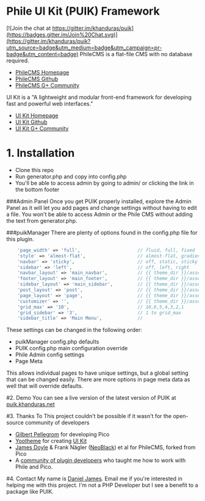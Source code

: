 Phile UI Kit (PUIK) Framework
====

[![Join the chat at https://gitter.im/khanduras/puik](https://badges.gitter.im/Join%20Chat.svg)](https://gitter.im/khanduras/puik?utm_source=badge&utm_medium=badge&utm_campaign=pr-badge&utm_content=badge)
PhileCMS is a flat-file CMS with no database required. 
   * [PhileCMS Homepage](http://philecms.com/)
   * [PhileCMS Github](https://github.com/PhileCMS/Phile/)
   * [PhileCMS G+ Community](https://plus.google.com/u/0/communities/105363272048954062353)

UI Kit is a "A lightweight and modular front-end framework for developing fast and powerful web interfaces." 
 * [UI Kit Homepage](http://getuikit.com)
 * [UI Kit Github](https://github.com/uikit/uikit)
 * [UI Kit G+ Community](https://plus.google.com/communities/114238665434626719878)


# 1. Installation
  * Clone this repo
  * Run generator.php and copy into config.php
  * You'll be able to access admin by going to admin/ or clicking the link in the bottom footer

###Admin Panel
Once you get PUIK properly installed, explore the Admin Panel as it will let you add pages and change settings without having to edit a file. You won't be able to access Admin or the Phile CMS without adding the text from generator.php.

###puikManager
There are plenty of options found in the config.php file for this plugin.

````php
	'page_width' => 'full', 					// fluid, full, fixed
	'style' => 'almost-flat',   				// almost-flat, gradient, flat
	'navbar' => 'sticky', 						// off, static, sticky
	'sidebar' => 'left', 						// off, left, right
	'navbar_layout' => 'main_navbar', 			// {{ theme_dir }}/assets/layout/*.html
	'footer_layout' => 'main_footer', 			// {{ theme_dir }}/assets/layout/*.html
	'sidebar_layout' => 'main_sidebar', 		// {{ theme_dir }}/assets/layout/*.html
	'post_layout' => 'post', 		            // {{ theme_dir }}/assets/layout/*.html
	'page_layout' => 'page', 		            // {{ theme_dir }}/assets/layout/*.html
	'customizer' => '', 						// {{ theme_dir }}/assets/*.css
    'grid_max' => '10',                         // 10,6,5,4,3,2,1
    'grid_sidebar' => '3',                      // 1 to grid_max
    'sidebar_title' => 'Main Menu',             //

````
These settings can be changed in the following order:
  * puikManager config.php defaults
  * PUIK config.php main configuration override
  * Phile Admin config settings
  * Page Meta

This allows individual pages to have unique settings, but a global setting that can be changed easily. There are more options in page meta data as well that will override defaults.

#2. Demo
You can see a live version of the latest version of PUIK at [puik.khanduras.net](http://puik.khanduras.net)

#3. Thanks To
This project couldn't be possible if it wasn't for the open-source community of developers

  * [Gilbert Pellegrom](http://gilbert.pellegrom.me/) for developing Pico
  * [Yootheme](http://www.yootheme.com/) for creating [UI Kit](http://getuikit.com)
  * [James Doyle](https://github.com/james2doyle) & Frank Nägler ([NeoBlack](https://github.com/NeoBlack)) et al for PhileCMS, forked from Pico
  * A [community of plugin developers](https://github.com/PhileCMS/Phile/wiki/%5BCOMMUNITY%5D-Plugins) who taught me how to work with Phile and Pico.

#4. Contact
My name is [Daniel James](mailto:daniel.james@chiefqualakon.net). Email me if you're interested in helping me with this project. I'm not a PHP Developer but I see a benefit to a package like PUIK. 
